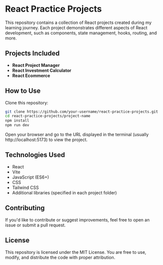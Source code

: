 # React Practice Projects

This repository contains a collection of React projects created during my learning journey. Each project demonstrates different aspects of React development, such as components, state management, hooks, routing, and more.

## Projects Included

- **React Project Manager**
- **React Investment Calculator**
- **React Ecommerce**

## How to Use

Clone this repository:

```bash
git clone https://github.com/your-username/react-practice-projects.git
cd react-practice-projects/project-name
npm install
npm run dev
```
Open your browser and go to the URL displayed in the terminal (usually http://localhost:5173) to view the project.

## Technologies Used

- React
- Vite
- JavaScript (ES6+)
- CSS
- Tailwind CSS
- Additional libraries (specified in each project folder)

## Contributing

If you'd like to contribute or suggest improvements, feel free to open an issue or submit a pull request.

## License

This repository is licensed under the MIT License. You are free to use, modify, and distribute the code with proper attribution.
